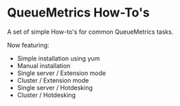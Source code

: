 QueueMetrics How-To's
=====================

A set of simple How-to's for common QueueMetrics tasks.

Now featuring:

* Simple installation using yum
* Manual installation
* Single server / Extension mode
* Cluster / Extension mode
* Single server / Hotdesking
* Cluster / Hotdesking




